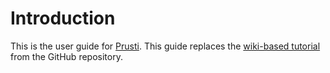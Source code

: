 # Introduction

This is the user guide for [Prusti](https://github.com/viperproject/prusti-dev/). This guide replaces the [wiki-based tutorial](https://github.com/viperproject/prusti-dev/wiki/Tutorial) from the GitHub repository.
